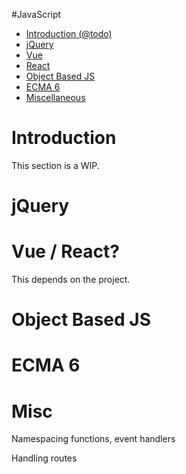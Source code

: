 #JavaScript

- [Introduction (@todo)](#introduction)
- [jQuery](#jquery)
- [Vue](#vue)
- [React](#react)
- [Object Based JS](#object-based-js)
- [ECMA 6](#ecma6)
- [Miscellaneous](#miscellaneous)

<a name="introduction"></a>
# Introduction
This section is a WIP.

<a name="jquery"></a>
# jQuery

<a name="vue"></a>
<a name="react"></a>
# Vue / React?
This depends on the project.

<a name="object-based-js"></a>
# Object Based JS

<a name="ecma6"></a>
# ECMA 6

<a name="miscellaneous"></a>
# Misc
Namespacing functions, event handlers

Handling routes
